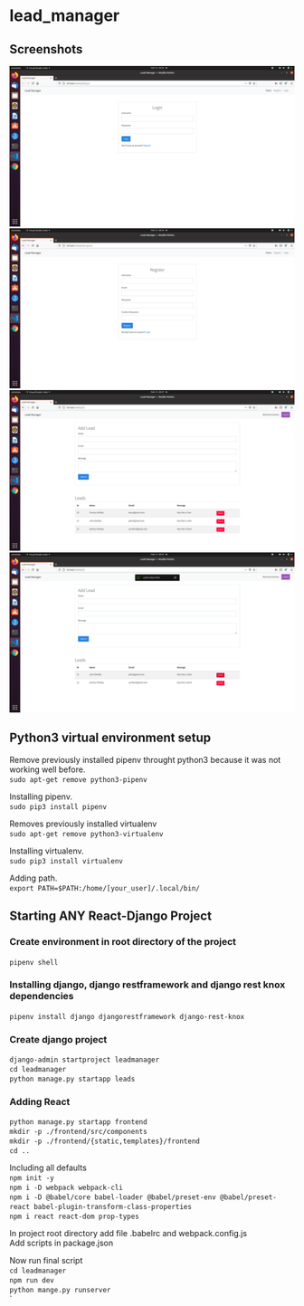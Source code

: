 # lead_manager

## Screenshots
![alt text](https://github.com/nightblooda/lead_manager/blob/main/leadmanager/screenshots/login.png?raw=true)
![alt text](https://github.com/nightblooda/lead_manager/blob/main/leadmanager/screenshots/register.png?raw=true)
![alt text](https://github.com/nightblooda/lead_manager/blob/main/leadmanager/screenshots/dashboard.png?raw=true)
![alt text](https://github.com/nightblooda/lead_manager/blob/main/leadmanager/screenshots/alert.png?raw=true)


## Python3 virtual environment setup
Remove previously installed pipenv throught python3 because it was not working well before.\
`sudo apt-get remove python3-pipenv`

Installing pipenv.\
`sudo pip3 install pipenv`

Removes previously installed virtualenv\
`sudo apt-get remove python3-virtualenv`

Installing virtualenv.\
`sudo pip3 install virtualenv`

Adding path.\
`export PATH=$PATH:/home/[your_user]/.local/bin/`

## Starting ANY React-Django Project

### Create environment in root directory of the project
`pipenv shell`
### Installing django, django restframework and django rest knox dependencies
`pipenv install django djangorestframework django-rest-knox`<br />
### Create django project
`django-admin startproject leadmanager`<br />
`cd leadmanager`<br />
`python manage.py startapp leads`<br />
### Adding React
`python manage.py startapp frontend`<br />
`mkdir -p ./frontend/src/components`<br />
`mkdir -p ./frontend/{static,templates}/frontend`<br />
`cd ..`<br />

Including all defaults<br />
`npm init -y`<br />
`npm i -D webpack webpack-cli`<br />
`npm i -D @babel/core babel-loader @babel/preset-env @babel/preset-react babel-plugin-transform-class-properties`<br />
`npm i react react-dom prop-types`<br />

In project root directory add file .babelrc and webpack.config.js<br />
Add scripts in package.json<br />

Now run final script<br />
`cd leadmanager`<br />
`npm run dev`<br />
`python mange.py runserver`<br />
`
